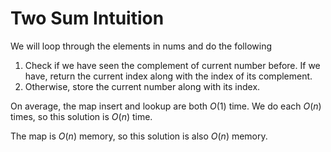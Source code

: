 Two Sum Intuition
=================
We will loop through the elements in nums and do the following
1) Check if we have seen the complement of current number before. If we have, return the current index along with the index of its complement.
2) Otherwise, store the current number along with its index.




On average, the map insert and lookup are both $O(1)$ time.
We do each $O(n)$ times, so this solution is $O(n)$ time.

The map is $O(n)$ memory, so this solution is also $O(n)$ memory.
